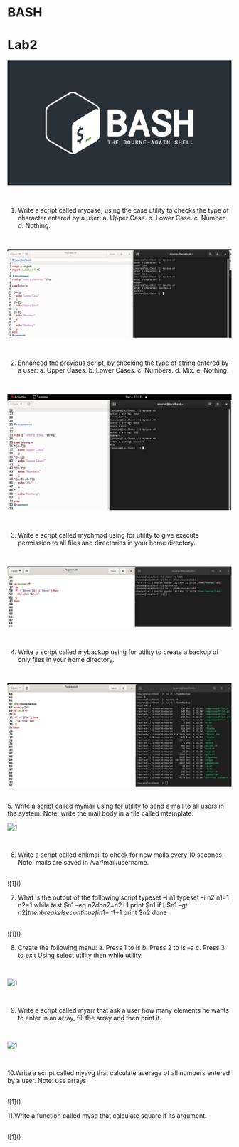 # BASH 
# Lab2
![1](https://github.com/NooranTarek/Bash/blob/main/lab1/full_colored_light.jpg?raw=true)

<html></br></html>


1. Write a script called mycase, using the case utility to checks the type of character
entered by a user:
a. Upper Case.
b. Lower Case.
c. Number.
d. Nothing.
<html></br></html>

![1](https://github.com/NooranTarek/Bash/blob/main/lab3/bash_q1lab3.png?raw=true)

<html></br></html>

2. Enhanced the previous script, by checking the type of string entered by a user:
a. Upper Cases.
b. Lower Cases.
c. Numbers.
d. Mix.
e. Nothing.
<html></br></html>

![1](https://github.com/NooranTarek/Bash/blob/main/lab3/bash_q2lab3.png?raw=true)
<html></br></html>

3. Write a script called mychmod using for utility to give execute permission to all files and
directories in your home directory.
<html></br></html>

![1](https://github.com/NooranTarek/Bash/blob/main/lab3/bash_q3lab3.png?raw=true)


<html></br></html>

4. Write a script called mybackup using for utility to create a backup of only files in your
home directory.
<html></br></html>

![1](https://github.com/NooranTarek/Bash/blob/main/lab3/bash_q4lab3.png?raw=true)


<html></br></html>
5. Write a script called mymail using for utility to send a mail to all users in the system.
Note: write the mail body in a file called mtemplate.
<html></br></html>

![1]()

<html></br></html>

6. Write a script called chkmail to check for new mails every 10 seconds. Note: mails are
saved in /var/mail/username.

<html></br></html>
![1]()

<html></br></html>

7. What is the output of the following script
typeset –i n1
typeset –i n2
n1=1
n2=1
while test $n1 –eq $n2
do
n2=$n2+1
print $n1
if [ $n1 –gt $n2 ]
then
break
else
continue
fi
n1=$n1+1
print $n2
done

<html></br></html>
![1]()

<html></br></html>

8. Create the following menu:
a. Press 1 to ls
b. Press 2 to ls –a
c. Press 3 to exit
Using select utility then while utility.

<html></br></html>

![1]()

<html></br></html>

9. Write a script called myarr that ask a user how many elements he wants to enter in an
array, fill the array and then print it.

<html></br></html>

![1]()
<html></br></html>

10.Write a script called myavg that calculate average of all numbers entered by a user.
Note: use arrays

<html></br></html>
![1]()
<html></br></html>

11.Write a function called mysq that calculate square if its argument.


<html></br></html>
![1]()
<html></br></html>
